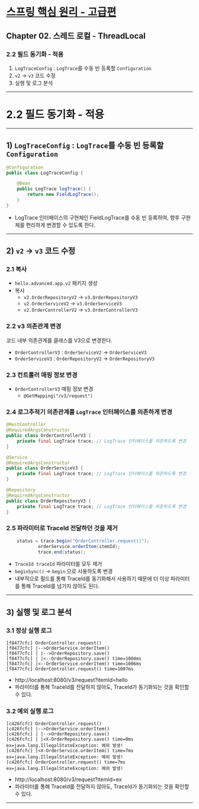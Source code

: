 # <a href = "../README.md" target="_blank">스프링 핵심 원리 - 고급편</a>
## Chapter 02. 스레드 로컬 - ThreadLocal
### 2.2 필드 동기화 - 적용
1) `LogTraceConfig` : `LogTrace`를 수동 빈 등록할 `Configuration`
2) `v2` -> `v3` 코드 수정
3) 실행 및 로그 분석

---

# 2.2 필드 동기화 - 적용

---

## 1) `LogTraceConfig` : `LogTrace`를 수동 빈 등록할 `Configuration`
```java
@Configuration
public class LogTraceConfig {

    @Bean
    public LogTrace logTrace() {
        return new FieldLogTrace();
    }
}
```
- LogTrace 인터페이스의 구현체인 FieldLogTrace를 수동 빈 등록하여, 향후 구현체를 편리하게 변경할 수 있도록 한다. 

---

## 2) `v2` -> `v3` 코드 수정

### 2.1 복사
- `hello.advanced.app.v2` 패키지 생성
- 복사
    - `v2.OrderRepositoryV2` → `v3.OrderRepositoryV3`
    - `v2.OrderServiceV2` → `v3.OrderServiceV3`
    - `v2.OrderControllerV2` → `v3.OrderControllerV3`

### 2.2 v3 의존관계 변경
코드 내부 의존관계를 클래스를 V3으로 변경한다.
- `OrderControllerV3` : `OrderServiceV2` → `OrderServiceV3`
- `OrderServiceV3` : `OrderRepositoryV2` → `OrderRepositoryV3`


### 2.3 컨트롤러 매핑 정보 변경
- `OrderControllerV3` 매핑 정보 변경
    - `@GetMapping("/v3/request")`

### 2.4 로그추적기 의존관계를 `LogTrace` 인터페이스를 의존하게 변경
```java
@RestController
@RequiredArgsConstructor
public class OrderControllerV3 {
    private final LogTrace trace; // LogTrace 인터페이스를 의존하도록 변경
}
```
```java
@Service
@RequiredArgsConstructor
public class OrderServiceV3 {
    private final LogTrace trace; // LogTrace 인터페이스를 의존하도록 변경
}
```
```java
@Repository
@RequiredArgsConstructor
public class OrderRepositoryV3 {
    private final LogTrace trace; // LogTrace 인터페이스를 의존하도록 변경
}
```

### 2.5 파라미터로 TraceId 전달하던 것을 제거
```java
    status = trace.begin("OrderController.request()");
            orderService.orderItem(itemId);
            trace.end(status);
```
- `TraceId traceId` 파라미터를 모두 제거
- `beginSync()` → `begin` 으로 사용하도록 변경
- 내부적으로 필드를 통해 TraceId를 동기화해서 사용하기 때문에 더 이상 파라미터를 통해 TraceId를 넘기지 않아도 된다.

---

## 3) 실행 및 로그 분석

### 3.1 정상 실행 로그
```shell
[f8477cfc] OrderController.request()
[f8477cfc] |-->OrderService.orderItem()
[f8477cfc] | |-->OrderRepository.save()
[f8477cfc] | |<--OrderRepository.save() time=1004ms
[f8477cfc] |<--OrderService.orderItem() time=1006ms
[f8477cfc] OrderController.request() time=1007ms
```
- http://localhost:8080/v3/request?itemId=hello
- 파라미터를 통해 TraceId를 전달하지 않아도, TraceId가 동기화되는 것을 확인할 수 있다.

### 3.2 예외 실행 로그
```shell
[c426fcfc] OrderController.request()
[c426fcfc] |-->OrderService.orderItem()
[c426fcfc] | |-->OrderRepository.save()
[c426fcfc] | |<X-OrderRepository.save() time=0ms ex=java.lang.IllegalStateException: 예외 발생!
[c426fcfc] |<X-OrderService.orderItem() time=7ms ex=java.lang.IllegalStateException: 예외 발생!
[c426fcfc] OrderController.request() time=7ms ex=java.lang.IllegalStateException: 예외 발생!
```
- http://localhost:8080/v3/request?itemId=ex
- 파라미터를 통해 TraceId를 전달하지 않아도, TraceId가 동기화되는 것을 확인할 수 있다.

---
